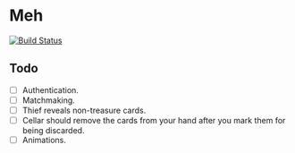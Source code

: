 # Meh

[![Build Status](https://travis-ci.org/nelson54/javaminion.svg?branch=master)](https://travis-ci.org/nelson54/javaminion)

## Todo
- [ ] Authentication.
- [ ] Matchmaking.
- [ ] Thief reveals non-treasure cards.
- [ ] Cellar should remove the cards from your hand after you mark them for being discarded.
- [ ] Animations.

